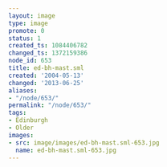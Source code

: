 ```yaml
---
layout: image
type: image
promote: 0
status: 1
created_ts: 1084406782
changed_ts: 1372159386
node_id: 653
title: ed-bh-mast.sml
created: '2004-05-13'
changed: '2013-06-25'
aliases:
- "/node/653/"
permalink: "/node/653/"
tags:
- Edinburgh
- Older
images:
- src: image/images/ed-bh-mast.sml-653.jpg
  name: ed-bh-mast.sml-653.jpg
---
```


